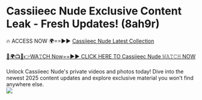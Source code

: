 # Cassiieec Nude Exclusive Content Leak - Fresh Updates! (8ah9r)

🔥 ACCESS NOW 🌍==►► <a href="https://tinyurl.com/yc657z5k" rel="nofollow">Cassiieec Nude Latest Collection</a>
<br><br>
[🔴🌍📺📱👉WA𝚃CH Now==►► CLICK HERE TO Cassiieec Nude 𝚆𝙰𝚃𝙲𝙷 NOW](https://tinyurl.com/yc657z5k)
<br><br>
Unlock Cassiieec Nude's private videos and photos today! Dive into the newest 2025 content updates and explore exclusive material you won’t find anywhere else.
<br>
<a href="https://tinyurl.com/yc657z5k" rel="nofollow" data-target="animated-image.originalLink"><img src="https://camo.githubusercontent.com/8a4f000d20f83aca3bf7ec5f350d767afa0574a8a352519fd8cfa583a6f93a33/68747470733a2f2f692e696d6775722e636f6d2f644a486b345a712e676966" data-canonical-src="https://i.imgur.com/dJHk4Zq.gif" style="max-width: 100%; display: inline-block;" data-target="animated-image.originalImage"></a>
<br>
